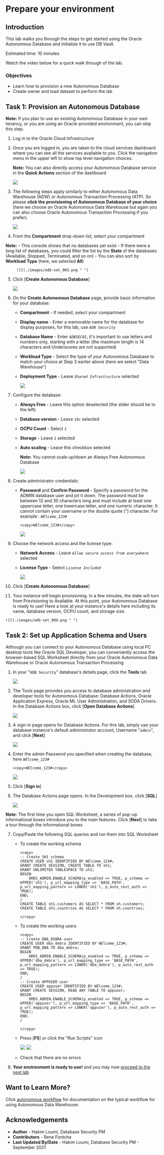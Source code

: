 # Prepare your environment

## Introduction

This lab walks you through the steps to get started using the Oracle Autonomous Database and initialize it to use DB Vault.

Estimated time: 10 minutes

Watch the video below for a quick walk through of the lab.

[](youtube:RmiewRNMceQ)

### Objectives

-   Learn how to provision a new Autonomous Database
-   Create owner and load dataset to perform the lab

## Task 1: Provision an Autonomous Database

  **Note:** If you plan to use an existing Autonomous Database in your own tenancy, or you are using an Oracle-provided environment, you can skip this step.

1. Log in to the Oracle Cloud Infrastructure

2. Once you are logged in, you are taken to the cloud services dashboard where you can see all the services available to you. Click the navigation menu in the upper left to show top level navigation choices.

      **Note:** You can also directly access your Autonomous Database service in the **Quick Actions** section of the dashboard

    ![](./images/adb-set_001.png " ")

3. The following steps apply similarly to either Autonomous Data Warehouse (ADW) or Autonomous Transaction Processing (ATP). So please **click the provisioning of Autonomous Database of your choice** (here we choose an Oracle Autonomous Data Warehouse but again you can also choose Oracle Autonomous Transaction Processing if you prefer).

    ![](./images/adb-set_002.png " ")

4. From the **Compartment** drop-down list, select your compartment

  **Note:**
     - This console shows that no databases yet exist
     - If there were a long list of databases, you could filter the list by the **State** of the databases (Available, Stopped, Terminated, and so on)
     - You can also sort by **Workload Type** (here, we selected **All**)

         ![](./images/adb-set_003.png " ")


5. Click [**Create Autonomous Database**]

    ![](./images/adb-set_004.png " ")

6. On the **Create Autonomous Database** page, provide basic information for your database:
    - **Compartment** - If needed, select your compartment
    - **Display name** - Enter a memorable name for the database for display purposes, for this lab, use *`ADB Security`*
    - **Database Name** - Enter *`ADBSEC01`*, it's important to use letters and numbers only, starting with a letter (the maximum length is 14 characters and Underscores are not supported)
    - **Workload Type** - Select the type of your Autonomous Database to match your choice at Step 3 earlier above (here we select "Data Warehouse")
    - **Deployment Type** - Leave *`Shared Infrastructure`* selected

         ![](./images/adb-set_005.png " ")

7. Configure the database:

    - **Always Free** - Leave this option deselected (the slider should be to the left)
    - **Database version** - Leave *`19c`* selected
    - **OCPU Count** - Select *`1`*
    - **Storage** - Leave *`1`* selected
    - **Auto scaling** - Leave this checkbox selected

      **Note:** You cannot scale up/down an Always Free Autonomous Database

         ![](./images/adb-set_006.png " ")

8. Create administrator credentials:

    - **Password** and **Confirm Password** - Specify a password for the ADMIN database user and jot it down. The password must be between 12 and 30 characters long and must include at least one uppercase letter, one lowercase letter, and one numeric character. It cannot contain your username or the double quote (") character. For example : *`WElcome_123#`*

      ````
      <copy>WElcome_123#</copy>
      ````

      ![](./images/adb-set_007.png " ")

9. Choose the network access and the license type:

    - **Network Access** - Leave *`Allow secure access from everywhere`* selected
    - **License Type** - Select *`License Included`*

         ![](./images/adb-set_008.png " ")

10. Click [**Create Autonomous Database**]

11.  Your instance will begin provisioning. In a few minutes, the state will turn from Provisioning to Available. At this point, your Autonomous Database is ready to use! Have a look at your instance's details here including its name, database version, OCPU count, and storage size.

    ![](./images/adb-set_009.png " ")


## Task 2: Set up Application Schema and Users

Although you can connect to your Autonomous Database using local PC desktop tools like Oracle SQL Developer, you can conveniently access the browser-based SQL Worksheet directly from your Oracle Autonomous Data Warehouse or Oracle Autonomous Transaction Processing

1. In your "`ADB Security`" database's details page, click the **Tools** tab

    ![](./images/adb-set_010.png " ")

2. The Tools page provides you access to database administration and developer tools for Autonomous Database: Database Actions, Oracle Application Express, Oracle ML User Administration, and SODA Drivers. In the Database Actions box, click [**Open Database Actions**]

    ![](./images/adb-set_011.png " ")

3. A sign-in page opens for Database Actions. For this lab, simply use your database instance's default administrator account, Username "*`admin`*", and click [**Next**]

    ![](./images/adb-set_012.png " ")

4. Enter the admin Password you specified when creating the database, here *`WElcome_123#`*

      ````
      <copy>WElcome_123#</copy>
      ````

    ![](./images/adb-set_013.png " ")

5. Click [**Sign in**]
 
6. The Database Actions page opens. In the Development box, click [**SQL**]

    ![](./images/adb-set_014.png " ")

  **Note:** The first time you open SQL Worksheet, a series of pop-up informational boxes introduce you to the main features. Click [**Next**] to take a tour through the informational boxes

7. Copy/Paste the following SQL queries and run them into SQL Worksheet

    - To create the working schema

      ````
      <copy>
      -- Create SH1 schema
      CREATE USER sh1 IDENTIFIED BY WElcome_123#;
      GRANT CREATE SESSION, CREATE TABLE TO sh1;
      GRANT UNLIMITED TABLESPACE TO sh1;
      BEGIN
          ORDS_ADMIN.ENABLE_SCHEMA(p_enabled => TRUE, p_schema => UPPER('sh1'), p_url_mapping_type => 'BASE_PATH', p_url_mapping_pattern => LOWER('sh1'), p_auto_rest_auth => TRUE);
      END;
      /
      CREATE TABLE sh1.customers AS SELECT * FROM sh.customers;
      CREATE TABLE sh1.countries AS SELECT * FROM sh.countries;

      </copy>
      ````

    - To create the working users

      ````
      <copy>
      -- Create DBA_DEBRA user
      CREATE USER dba_debra IDENTIFIED BY WElcome_123#;
      GRANT PDB_DBA TO dba_debra;
      BEGIN
          ORDS_ADMIN.ENABLE_SCHEMA(p_enabled => TRUE, p_schema => UPPER('dba_debra'), p_url_mapping_type => 'BASE_PATH', p_url_mapping_pattern => LOWER('dba_debra'), p_auto_rest_auth => TRUE);
      END;
      /
      -- Create APPUSER user
      CREATE USER appuser IDENTIFIED BY WElcome_123#;
      GRANT CREATE SESSION, READ ANY TABLE TO appuser;
      BEGIN
          ORDS_ADMIN.ENABLE_SCHEMA(p_enabled => TRUE, p_schema => UPPER('appuser'), p_url_mapping_type => 'BASE_PATH', p_url_mapping_pattern => LOWER('appuser'), p_auto_rest_auth => TRUE);
      END;
      /

      </copy>
      ````

    - Press [**F5**] or click the "Run Scripts" icon

         ![](./images/adb-set_015.png " ")
         ![](./images/adb-set_016.png " ")

    - Check that there are no errors

8. **Your environment is ready to use!** and you may now [proceed to the next lab](#next)

## Want to Learn More?

Click [autonomous workflow](https://docs.oracle.com/en/cloud/paas/autonomous-data-warehouse-cloud/user/autonomous-workflow.html#GUID-5780368D-6D40-475C-8DEB-DBA14BA675C3) for documentation on the typical workflow for using Autonomous Data Warehouse.

## Acknowledgements
- **Author** - Hakim Loumi, Database Security PM
- **Contributors** - Rene Fontcha
- **Last Updated By/Date** - Hakim Loumi, Database Security PM - September 2021
